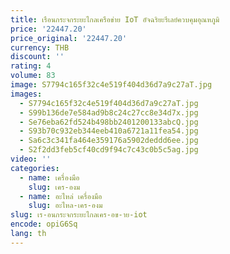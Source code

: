```yaml
---
title: เรือนกระจกระยะไกลเครือข่าย IoT อัจฉริยะรีเลย์ควบคุมอุณหภูมิ
price: '22447.20'
price_original: '22447.20'
currency: THB
discount: ''
rating: 4
volume: 83
image: S7794c165f32c4e519f404d36d7a9c27aT.jpg
images:
  - S7794c165f32c4e519f404d36d7a9c27aT.jpg
  - S99b136de7e584ad9b8c24c27cc8e34d7x.jpg
  - Se76eba62fd524b498bb2401200133abcQ.jpg
  - S93b70c932eb344eeb410a6721a11fea54.jpg
  - Sa6c3c341fa464e359176a5902deddd6ee.jpg
  - S2f2dd3feb5cf40cd9f94c7c43c0b5c5ag.jpg
video: ''
categories:
  - name: เครื่องมือ
    slug: เคร-องม
  - name: อะไหล่ เครื่องมือ
    slug: อะไหล-เคร-องม
slug: เร-อนกระจกระยะไกลเคร-อข-าย-iot
encode: opiG6Sq
lang: th
---
```

  